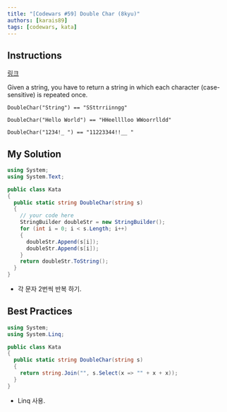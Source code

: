 ```yaml
---
title: "[Codewars #59] Double Char (8kyu)"
authors: [karais89]
tags: [codewars, kata]
---
```


## Instructions

[링크](https://www.codewars.com/kata/56b1f01c247c01db92000076/train/csharp)

Given a string, you have to return a string in which each character (case-sensitive) is repeated once.

```
DoubleChar("String") == "SSttrriinngg"

DoubleChar("Hello World") == "HHeelllloo WWoorrlldd"

DoubleChar("1234!_ ") == "11223344!!__ "
```

## My Solution

```csharp
using System;
using System.Text;

public class Kata
{
  public static string DoubleChar(string s)
  {
    // your code here
    StringBuilder doubleStr = new StringBuilder();
    for (int i = 0; i < s.Length; i++)
    {
      doubleStr.Append(s[i]);
      doubleStr.Append(s[i]);
    }
    return doubleStr.ToString();
  }
}
```

- 각 문자 2번씩 반복 하기.

## Best Practices

```csharp
using System;
using System.Linq;

public class Kata
{
  public static string DoubleChar(string s)
  {
    return string.Join("", s.Select(x => "" + x + x));
  }
}
```

- Linq 사용.